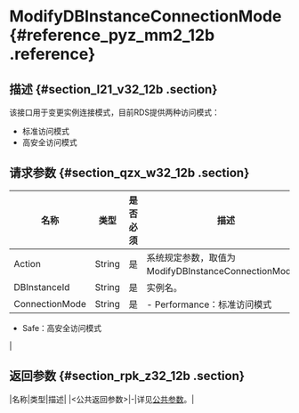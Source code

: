 # ModifyDBInstanceConnectionMode {#reference_pyz_mm2_12b .reference}

## 描述 {#section_l21_v32_12b .section}

该接口用于变更实例连接模式，目前RDS提供两种访问模式：

-   标准访问模式
-   高安全访问模式

## 请求参数 {#section_qzx_w32_12b .section}

|名称|类型|是否必须|描述|
|--|--|----|--|
|Action|String|是|系统规定参数，取值为ModifyDBInstanceConnectionMode。|
|DBInstanceId|String|是|实例名。|
|ConnectionMode|String|是| -   Performance：标准访问模式
-   Safe：高安全访问模式

 |

## 返回参数 {#section_rpk_z32_12b .section}

|名称|类型|描述|
|<公共返回参数\>|-|详见[公共参数](cn.zh-CN/API参考/使用API/公共参数.md#)。|


